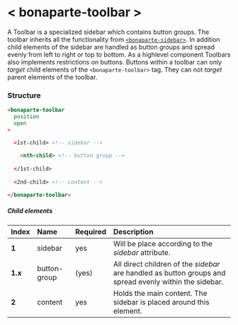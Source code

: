 # < bonaparte-toolbar >
A Toolbar is a specialized sidebar which contains button groups. The toolbar inherits all the functionality from [`<bonaparte-sidebar>`](#-bonaparte-sidebar-). In addition child elements of the sidebar are handled as button groups and spread evenly from left to right or top to bottom.
As a highlevel component Toolbars also implements restrictions on buttons. Buttons within a toolbar can only _target_ child elements of the `<bonaparte-toolbar>` tag. They can not _target_ parent elements of the toolbar.

### Structure
```html
<bonaparte-toolbar
  position
  open
>

  <1st-child> <!-- sidebar -->
  
    <nth-child> <!-- button group -->
  
  </1st-child>
  
  <2nd-child> <!-- content --> 

</bonaparte-toolbar>
```

##### Child elements
Index | Name |  Required | Description 
:--------- | :--- | :------ | :-----
__1__ | sidebar | yes | Will be place according to the _sidebar_ attribute.
__1.x__ | button-group | (yes) | All direct children of the _sidebar_ are handled as button groups and spread evenly within the sidebar.
__2__ | content | yes | Holds the main content. The sidebar is placed around this element.
